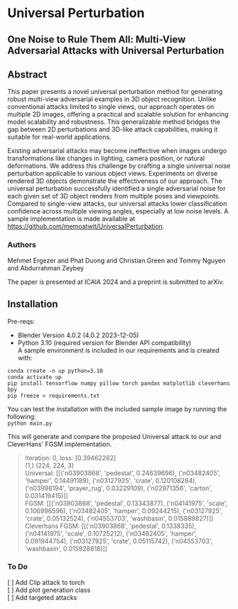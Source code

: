 # Universal Perturbation

## One Noise to Rule Them All: Multi-View Adversarial Attacks with Universal Perturbation

## Abstract
This paper presents a novel universal perturbation method for generating robust multi-view adversarial examples in 3D object recognition. Unlike conventional attacks limited to single views, our approach operates on multiple 2D images, offering a practical and scalable solution for enhancing model scalability and robustness. This generalizable method bridges the gap between 2D perturbations and 3D-like attack capabilities, making it suitable for real-world applications.

Existing adversarial attacks may become ineffective when images undergo transformations like changes in lighting, camera position, or natural deformations. We address this challenge by crafting a single universal noise perturbation applicable to various object views. Experiments on diverse rendered 3D objects demonstrate the effectiveness of our approach. The universal perturbation successfully identified a single adversarial noise for each given set of 3D object renders from multiple poses and viewpoints. Compared to single-view attacks, our universal attacks lower classification confidence across multiple viewing angles, especially at low noise levels. A sample implementation is made available at https://github.com/memoatwit/UniversalPerturbation.

### Authors
Mehmet Ergezer and Phat Duong and Christian Green and Tommy Nguyen and Abdurrahman Zeybey

The paper is presented at ICAIA 2024 and a preprint is submitted to arXiv. 



## Installation
Pre-reqs: 
- Blender Version 4.0.2 (4.0.2 2023-12-05)
- Python 3.10 (required version for Blender API compatibility) <br>
A sample environment  is included in our requirements and is created with:
```
conda create -n up python=3.10
conda activate up
pip install tensorflow numpy pillow torch pandas matplotlib cleverhans bpy
pip freeze > requirements.txt
```

You can test the installation with the included sample image by running the following: <br>
```python main.py```

This will generate and compare the proposed Universal attack to our and CleverHans' FGSM implementation.

> iteration: 0, loss: [0.39462262] <br>
> (1,) (224, 224, 3) <br>
> Universal: [[('n03903868', 'pedestal', 0.24639696), ('n03482405', 'hamper', 0.14491189), ('n03127925', 'crate', 0.120108284), ('n03998194', 'prayer_rug', 0.03229109), ('n02971356', 'carton', 0.031419415)]] <br>
> FGSM: [[('n03903868', 'pedestal', 0.13343877), ('n04141975', 'scale', 0.106996596), ('n03482405', 'hamper', 0.09244215), ('n03127925', 'crate', 0.05132524), ('n04553703', 'washbasin', 0.015889827)]] <br>
> Cleverhans FGSM: [[('n03903868', 'pedestal', 0.1338335), ('n04141975', 'scale', 0.10725212), ('n03482405', 'hamper', 0.091944754), ('n03127925', 'crate', 0.05115742), ('n04553703', 'washbasin', 0.015928818)]] <br>


### To Do
[ ] Add Clip attack to torch <br>
[ ] Add plot generation class <br>
[ ] Add targeted attacks <br>
